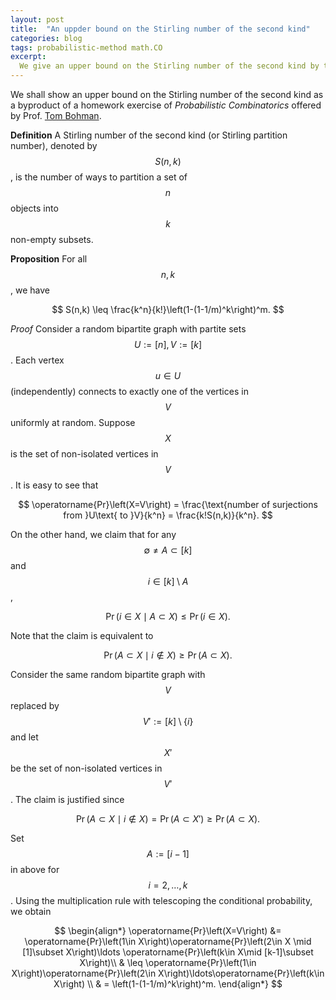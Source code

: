 ```yaml
---
layout: post
title:  "An uppder bound on the Stirling number of the second kind"
categories: blog
tags: probabilistic-method math.CO
excerpt:
  We give an upper bound on the Stirling number of the second kind by the probabilistic method.
---
```

We shall show an upper bound on the Stirling number of the second kind as a byproduct of a homework exercise of *Probabilistic Combinatorics* offered by Prof. [Tom Bohman](http://www.math.cmu.edu/~tbohman/).

**Definition** A Stirling number of the second kind (or Stirling partition number), denoted by $$S(n,k)$$, is the number of ways to partition a set of $$n$$ objects into $$k$$ non-empty subsets.

**Proposition** For all $$n,k$$, we have

$$
S(n,k) \leq \frac{k^n}{k!}\left(1-(1-1/m)^k\right)^m.
$$

*Proof* Consider a random bipartite graph with partite sets $$U:=[n],V:=[k]$$. Each vertex $$u\in U$$ (independently) connects to exactly one of the vertices in $$V$$ uniformly at random. Suppose $$X$$ is the set of non-isolated vertices in $$V$$. It is easy to see that

$$
\operatorname{Pr}\left(X=V\right) = \frac{\text{number of surjections from }U\text{ to }V}{k^n} = \frac{k!S(n,k)}{k^n}.
$$

On the other hand,  we claim that for any $$\emptyset \neq A\subset[k]$$ and $$i\in [k] \setminus A$$,

$$
\operatorname{Pr}\left(i\in X \mid A\subset X\right) \leq \operatorname{Pr}\left(i\in X\right).
$$

Note that the claim is equivalent to

$$
\operatorname{Pr}\left(A\subset X \mid i\notin X\right) \geq \operatorname{Pr}\left(A\subset X\right).
$$

Consider the same random bipartite graph with $$V$$ replaced by $$V':=[k]\setminus\{i\}$$ and let $$X'$$ be the set of non-isolated vertices in $$V'$$. The claim is justified since

$$
\operatorname{Pr}\left(A\subset X\mid i\notin X\right) = \operatorname{Pr}\left(A\subset X'\right) \geq \operatorname{Pr}\left(A\subset X\right).
$$

Set $$A:=[i−1]$$ in above for $$i=2,\dots,k$$. Using the multiplication rule with telescoping the conditional probability, we obtain 

$$
\begin{align*}
\operatorname{Pr}\left(X=V\right) &= \operatorname{Pr}\left(1\in X\right)\operatorname{Pr}\left(2\in X \mid [1]\subset X\right)\ldots \operatorname{Pr}\left(k\in X\mid [k-1]\subset X\right)\\ 
& \leq \operatorname{Pr}\left(1\in X\right)\operatorname{Pr}\left(2\in X\right)\ldots\operatorname{Pr}\left(k\in X\right) \\
& = \left(1-(1-1/m)^k\right)^m.
\end{align*}
$$<!--tomb-->
